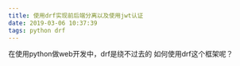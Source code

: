 ```yaml
---
title: 使用drf实现前后端分离以及使用jwt认证
date: 2019-03-06 10:37:39
tags: python drf
---
```


在使用python做web开发中，drf是绕不过去的
如何使用drf这个框架呢？
